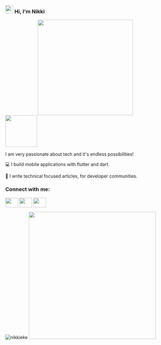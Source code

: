 <h3 align="left"><img src = "https://raw.githubusercontent.com/MartinHeinz/MartinHeinz/master/wave.gif" width = 25px> Hi, I'm Nikki</h3>
<div id="header" align="center">
  <img src="https://user-images.githubusercontent.com/95222620/235794428-f033b448-786a-47ec-8e33-5c3801e77360.gif" height="300"/>
</div> 
<img src="https://komarev.com/ghpvc/?username=nikkieke&color=545ff2" width="100">

I am very passionate about tech and it's endless possibilities!

:computer: I build mobile applications with flutter and dart.

:pencil: I write technical focused articles, for developer communities.

<h3 align="left">Connect with me:</h3>
<p align="left">
<a href="https://twitter.com/nikki_eke" target="blank"><img align="center" src="https://user-images.githubusercontent.com/95222620/235796088-68b58c83-8a81-487c-88f2-f6d10e561190.svg" alt="" height="30" width="40" /></a>
<a href="https://www.linkedin.com/in/nkechi-eke-software-developer/" target="blank"><img align="center" src="https://user-images.githubusercontent.com/95222620/235796449-7f7f36da-aa1f-42dc-9ff3-c058be20676c.svg" alt="" height="30" width="40" /></a>
<a href="mailto:nikkieke001@gmail.com" target="blank"><img align="center" src="https://user-images.githubusercontent.com/95222620/235796729-3c165b35-1778-4be1-92cf-740c92b6371b.svg" alt="" height="30" width="40" /></a>
</p>
<img src="https://github-readme-stats.vercel.app/api/top-langs?username=nikkieke&show_icons=true&locale=en&layout=compact" alt="nikkieke" />
<img src="https://github-readme-stats.vercel.app/api?username=nikkieke&show_icons=true&theme=ADD_THEME_HERE" width="400">




